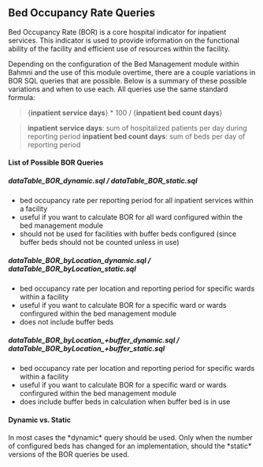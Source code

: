 <h2>Bed Occupancy Rate Queries</h2>

Bed Occupancy Rate (BOR) is a core hospital indicator for inpatient services. This indicator is used to provide information on the functional ability of the facility and efficient use of resources within the facility. 

Depending on the configuration of the Bed Management module within Bahmni and the use of this module overtime, there are a couple variations in BOR SQL queries that are possible. Below is a summary of these possible variations and when to use each. All queries use the same standard formula:

>{**inpatient service days**} * 100 / {**inpatient bed count days**}

>**inpatient service days**: sum of hospitalized patients per day during reporting period
>**inpatient bed count days**: sum of beds per day of reporting period

<h4>List of Possible BOR Queries</h4>
  <h5>dataTable_BOR_dynamic.sql / dataTable_BOR_static.sql</h5>
  <ul>
  <li>bed occupancy rate per reporting period for all inpatient services within a facility</li>
  <li>useful if you want to calculate BOR for all ward configured within the bed management module</li>
  <li>should not be used for facilities with buffer beds configured (since buffer beds should not be counted unless in use)</li>
  </ul>

  <h5>dataTable_BOR_byLocation_dynamic.sql / dataTable_BOR_byLocation_static.sql</h5>
  <ul>
  <li>bed occupancy rate per location and reporting period for specific wards within a facility </li>
  <li>useful if you want to calculate BOR for a specific ward or wards confirgured within the bed management module</li>
  <li>does not include buffer beds</li>
  </ul>

  <h5>dataTable_BOR_byLocation_+buffer_dynamic.sql / dataTable_BOR_byLocation_+buffer_static.sql</h5>
  <ul>
  <li>bed occupancy rate per location and reporting period for specific wards within a facility </li>
  <li>useful if you want to calculate BOR for a specific ward or wards confirgured within the bed management module</li>
  <li>does include buffer beds in calculation when buffer bed is in use</li>
  </ul>

<h4>Dynamic vs. Static</h4>
In most cases the *dynamic* query should be used. Only when the number of configured beds has changed for an implementation, should the *static* versions of the BOR queries be used.
